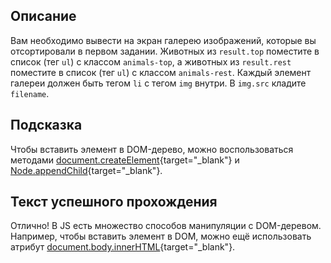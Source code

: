 ## Описание

Вам необходимо вывести на экран галерею изображений, которые вы отсортировали в первом задании.
Животных из `result.top` поместите в список (тег `ul`) с классом `animals-top`, а животных из `result.rest` поместите в список (тег `ul`) с классом `animals-rest`.
Каждый элемент галереи должен быть тегом `li` с тегом `img` внутри. В `img.src` кладите `filename`.

## Подсказка

Чтобы вставить элемент в DOM-дерево, можно воспользоваться методами [document.createElement](https://developer.mozilla.org/en-US/docs/Web/API/Document/createElement){target="_blank"} и [Node.appendChild](https://developer.mozilla.org/ru/docs/Web/API/Node/appendChild){target="_blank"}.

## Текст успешного прохождения

Отлично! В JS есть множество способов манипуляции c DOM-деревом. Например, чтобы вставить элемент в DOM, можно ещё использовать атрибут [document.body.innerHTML](https://developer.mozilla.org/en-US/docs/Web/API/Element/innerHTML){target="_blank"}.

